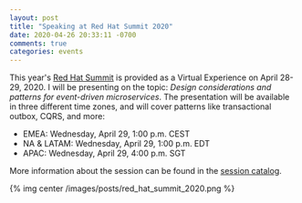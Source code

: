 ```yaml
---
layout: post
title: "Speaking at Red Hat Summit 2020"
date: 2020-04-26 20:33:11 -0700
comments: true
categories: events
---
```


This year's [Red Hat Summit](https://www.redhat.com/en/summit) is provided as a Virtual Experience on April 28-29, 2020. I will be presenting on the topic: *Design considerations and patterns for event-driven microservices*. The presentation will be available in three different time zones, and will cover patterns like transactional outbox, CQRS, and more:

* EMEA: Wednesday, April 29, 1:00 p.m. CEST
* NA & LATAM: Wednesday, April 29, 1:00 p.m. EDT
* APAC: Wednesday, April 29, 4:00 p.m. SGT

More information about the session can be found in the [session catalog](https://summit.redhat.com/conference/sessions?p1=eyJzcGVha2VyIjpbXSwidGltZXNsb3QiOltdLCJkYXkiOltdLCJyb29tIjpbXSwibG9jYXRpb24iOltdLCJzb3J0b3JkZXIiOiJkYXRlIiwic3RhcnQiOiIiLCJmaW5pc2giOiIiLCJwYWdlbnVtYmVyIjoxLCJzaGFyZWlkIjoiIiwiY2F0ZWdvcmllcyI6e30sImtleXdvcmQiOiJEZXNpZ24gY29uc2lkZXJhdGlvbnMgYW5kIHBhdHRlcm5zIGZvciBldmVudC1kcml2ZW4gbWljcm9zZXJ2aWNlcyJ9).

{% img center /images/posts/red_hat_summit_2020.png %}
